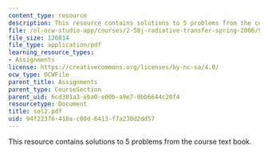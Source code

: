 ```yaml
---
content_type: resource
description: This resource contains solutions to 5 problems from the course text book.
file: /ol-ocw-studio-app/courses/2-58j-radiative-transfer-spring-2006/94f22376418ac00d6413f7a230d2dd57_sol2.pdf
file_size: 120814
file_type: application/pdf
learning_resource_types:
- Assignments
license: https://creativecommons.org/licenses/by-nc-sa/4.0/
ocw_type: OCWFile
parent_title: Assignments
parent_type: CourseSection
parent_uid: 6cd301a3-eba0-e00b-a9e7-0bb6644c20f4
resourcetype: Document
title: sol2.pdf
uid: 94f22376-418a-c00d-6413-f7a230d2dd57
---
```

This resource contains solutions to 5 problems from the course text book.